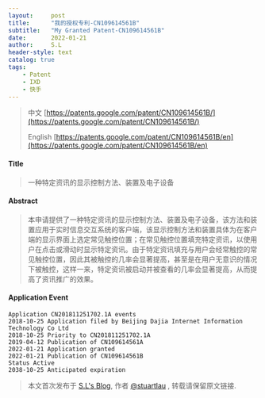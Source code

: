 ```yaml
---
layout:     post
title:      "我的授权专利-CN109614561B"
subtitle:   "My Granted Patent-CN109614561B"
date:       2022-01-21
author:     S.L
header-style: text
catalog: true
tags:
    - Patent
    - IXD
    - 快手
---
```

> 中文 [https://patents.google.com/patent/CN109614561B/](https://patents.google.com/patent/CN109614561B/)
>
> English [https://patents.google.com/patent/CN109614561B/en](https://patents.google.com/patent/CN109614561B/en)

#### Title
> 一种特定资讯的显示控制方法、装置及电子设备







#### Abstract
> 本申请提供了一种特定资讯的显示控制方法、装置及电子设备，该方法和装置应用于实时信息交互系统的客户端，该显示控制方法和装置具体为在客户端的显示界面上选定常见触控位置；在常见触控位置填充特定资讯，以使用户在点击或滑动时显示特定资讯。由于特定资讯填充与用户会经常触控的常见触控位置，因此其被触控的几率会显著提高，甚至是在用户无意识的情况下被触控，这样一来，特定资讯被启动并被查看的几率会显著提高，从而提高了资讯推广的效果。







#### Application Event
```
Application CN201811251702.1A events 
2018-10-25 Application filed by Beijing Dajia Internet Information Technology Co Ltd
2018-10-25 Priority to CN201811251702.1A
2019-04-12 Publication of CN109614561A
2022-01-21 Application granted
2022-01-21 Publication of CN109614561B
Status Active
2038-10-25 Anticipated expiration
```
> 本文首次发布于 [S.L's Blog](http://elsef.com), 作者 [@stuartlau](http://github.com/stuartlau) ,
转载请保留原文链接.
